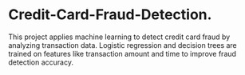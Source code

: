 # Credit-Card-Fraud-Detection.
 This project applies machine learning to detect credit card fraud by 
analyzing transaction data. Logistic regression and decision trees are trained on features like transaction 
amount and time to improve fraud detection accuracy. 
